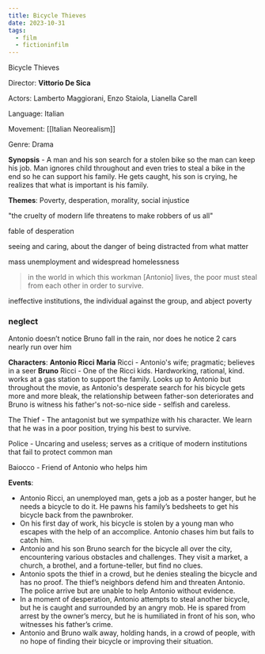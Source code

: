 ```yaml
---
title: Bicycle Thieves
date: 2023-10-31
tags:
  - film
  - fictioninfilm
---
```

Bicycle Thieves

Director: **Vittorio De Sica**

Actors: Lamberto Maggiorani, Enzo Staiola, Lianella Carell

Language: Italian

Movement: [[Italian Neorealism]]

Genre: Drama

**Synopsis** - A man and his son search for a stolen bike so the man can keep his job. Man ignores child throughout and even tries to steal a bike in the end so he can support his family. He gets caught, his son is crying, he realizes that what is important is his family. 

**Themes**: Poverty, desperation, morality, social injustice

"the cruelty of modern life threatens to make robbers of us all"

fable of desperation

seeing and caring, about the danger of being distracted from what matter

mass unemployment and widespread homelessness

>in the world in which this workman [Antonio] lives, the poor must steal from each other in order to survive.

ineffective institutions, the individual against the group, and abject poverty

### neglect 
Antonio doesn’t notice Bruno fall in the rain, nor does he notice 2 cars nearly run over him


**Characters**:
**Antonio Ricci** 
**Maria** Ricci - Antonio's wife; pragmatic; believes in a seer 
**Bruno** Ricci - One of the Ricci kids. Hardworking, rational, kind.  works at a gas station to support the family.  Looks up to Antonio but throughout the movie, as Antonio's desperate search for his bicycle gets more and more bleak, the relationship between father-son deteriorates and Bruno is witness his father's not-so-nice side - selfish and careless. 

The Thief - The antagonist but we sympathize with his character. We learn that he was in a poor position, trying his best to survive. 

Police - Uncaring and useless; serves as a critique of modern institutions that fail to protect common man

Baiocco - Friend of Antonio who helps him






**Events**: 
- Antonio Ricci, an unemployed man, gets a job as a poster hanger, but he needs a bicycle to do it. He pawns his family’s bedsheets to get his bicycle back from the pawnbroker.
- On his first day of work, his bicycle is stolen by a young man who escapes with the help of an accomplice. Antonio chases him but fails to catch him.
- Antonio and his son Bruno search for the bicycle all over the city, encountering various obstacles and challenges. They visit a market, a church, a brothel, and a fortune-teller, but find no clues.
- Antonio spots the thief in a crowd, but he denies stealing the bicycle and has no proof. The thief’s neighbors defend him and threaten Antonio. The police arrive but are unable to help Antonio without evidence.
- In a moment of desperation, Antonio attempts to steal another bicycle, but he is caught and surrounded by an angry mob. He is spared from arrest by the owner’s mercy, but he is humiliated in front of his son, who witnesses his father’s crime.
- Antonio and Bruno walk away, holding hands, in a crowd of people, with no hope of finding their bicycle or improving their situation.